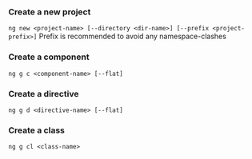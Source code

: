 ### Create a new project 
`ng new <project-name> [--directory <dir-name>] [--prefix <project-prefix>]`
Prefix is recommended to avoid any namespace-clashes
### Create a component
`ng g c <component-name> [--flat]`
### Create a directive
`ng g d <directive-name> [--flat]`
### Create a class
`ng g cl <class-name>`


